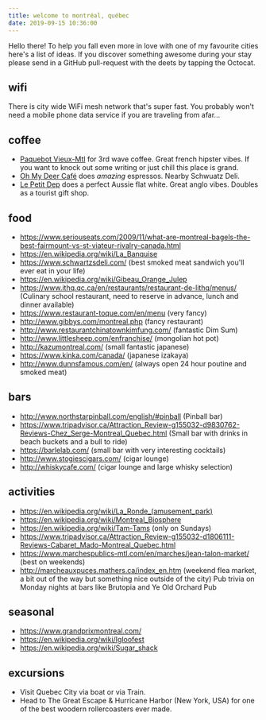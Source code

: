 ```yaml
---
title: welcome to montréal, québec
date: 2019-09-15 10:36:00
---
```


Hello there! To help you fall even more in love with one of my favourite cities here's a list of ideas. If you discover something awesome during your stay please send in a GitHub pull-request with the deets by tapping the Octocat.

## wifi

There is city wide WiFi mesh network that's super fast. You probably won't need a mobile phone data service if you are traveling from afar...

## coffee

- [Paquebot Vieux-Mtl](https://goo.gl/maps/PwWY1B67YZGF8aoAA) for 3rd wave coffee. Great french hipster vibes. If you want to knock out some writing or just chill this place is grand.
- [Oh My Deer Café](https://goo.gl/maps/wt75aau2hqFQqVuV8) does _amazing_ espressos. Nearby Schwuatz Deli.
- [Le Petit Dep](https://maps.app.goo.gl/qJct1mt78cDbKhTs9) does a perfect Aussie flat white. Great anglo vibes. Doubles as a tourist gift shop.


## food

- https://www.seriouseats.com/2009/11/what-are-montreal-bagels-the-best-fairmount-vs-st-viateur-rivalry-canada.html
- https://en.wikipedia.org/wiki/La_Banquise
- https://www.schwartzsdeli.com/ (best smoked meat sandwich you'll ever eat in your life)
- https://en.wikipedia.org/wiki/Gibeau_Orange_Julep
- https://www.ithq.qc.ca/en/restaurants/restaurant-de-lithq/menus/ (Culinary school restaurant, need to reserve in advance, lunch and dinner available)
- https://www.restaurant-toque.com/en/menu (very fancy)
- http://www.gibbys.com/montreal.php (fancy restaurant)
- http://www.restaurantchinatownkimfung.com/ (fantastic Dim Sum)
- http://www.littlesheep.com/enfranchise/ (mongolian hot pot)
- http://kazumontreal.com/ (small fantastic japanese)
- https://www.kinka.com/canada/ (japanese izakaya)
- http://www.dunnsfamous.com/en/ (always open 24 hour poutine and smoked meat)

## bars

- http://www.northstarpinball.com/english/#pinball (Pinball bar)
- https://www.tripadvisor.ca/Attraction_Review-g155032-d9830762-Reviews-Chez_Serge-Montreal_Quebec.html (Small bar with drinks in beach buckets and a bull to ride)
- https://barlelab.com/ (small bar with very interesting cocktails)
- http://www.stogiescigars.com/ (cigar lounge)
- http://whiskycafe.com/ (cigar lounge and large whisky selection)

## activities

- https://en.wikipedia.org/wiki/La_Ronde_(amusement_park)
- https://en.wikipedia.org/wiki/Montreal_Biosphere
- https://en.wikipedia.org/wiki/Tam-Tams (only on Sundays)
- https://www.tripadvisor.ca/Attraction_Review-g155032-d1806111-Reviews-Cabaret_Mado-Montreal_Quebec.html
- https://www.marchespublics-mtl.com/en/marches/jean-talon-market/ (best on weekends)
- http://marcheauxpuces.mathers.ca/index_en.htm (weekend flea market, a bit out of the way but something nice outside of the city) Pub trivia on Monday nights at bars like Brutopia and Ye Old Orchard Pub

## seasonal

- https://www.grandprixmontreal.com/
- https://en.wikipedia.org/wiki/Igloofest
- https://en.wikipedia.org/wiki/Sugar_shack

## excursions

- Visit Quebec City via boat or via Train.
- Head to The Great Escape & Hurricane Harbor (New York, USA) for one of the best woodern rollercoasters ever made.




